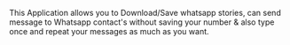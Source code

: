 This Application allows you to Download/Save whatsapp stories, can send message to Whatsapp contact's without saving your number 
& also type once and repeat your messages as much as you want.
